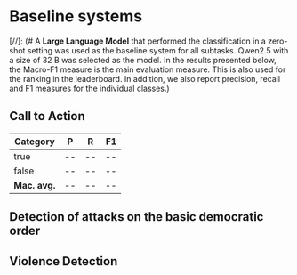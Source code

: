 # Baseline systems

[//]: (# A **Large Language Model** that performed the classification in a zero-shot setting was used as the baseline system for all subtasks. Qwen2.5 with a size of 32 B was selected as the model. In the results presented below, the Macro-F1 measure is the main evaluation measure. This is also used for the ranking in the leaderboard. In addition, we also report precision, recall and F1 measures for the individual classes.)

## Call to Action

| Category      | P  |  R | F1 |
| ------------- | -- | -- | -: |
| true          | -- | -- | -- |
| false         | -- | -- | -- |
| **Mac. avg.** | -- | -- | -- |

## Detection of attacks on the basic democratic order

## Violence Detection
